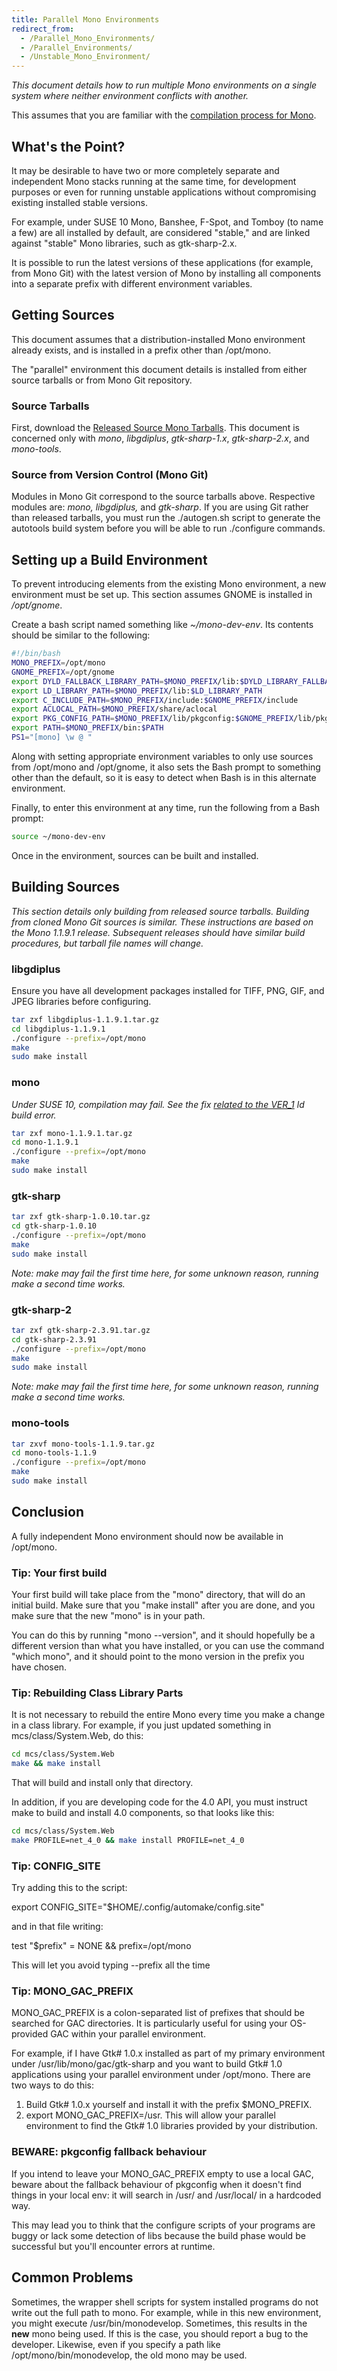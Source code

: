 ```yaml
---
title: Parallel Mono Environments
redirect_from:
  - /Parallel_Mono_Environments/
  - /Parallel_Environments/
  - /Unstable_Mono_Environment/
---
```


*This document details how to run multiple Mono environments on a single system where neither environment conflicts with another.*

This assumes that you are familiar with the [compilation process for Mono](/docs/compiling-mono/).

What's the Point?
-----------------

It may be desirable to have two or more completely separate and independent Mono stacks running at the same time, for development purposes or even for running unstable applications without compromising existing installed stable versions.

For example, under SUSE 10 Mono, Banshee, F-Spot, and Tomboy (to name a few) are all installed by default, are considered "stable," and are linked against "stable" Mono libraries, such as gtk-sharp-2.x.

It is possible to run the latest versions of these applications (for example, from Mono Git) with the latest version of Mono by installing all components into a separate prefix with different environment variables.

Getting Sources
---------------

This document assumes that a distribution-installed Mono environment already exists, and is installed in a prefix other than /opt/mono.

The "parallel" environment this document details is installed from either source tarballs or from Mono Git repository.

### Source Tarballs

First, download the [Released Source Mono Tarballs](https://download.mono-project.com/sources/mono/). This document is concerned only with *mono*, *libgdiplus*, *gtk-sharp-1.x*, *gtk-sharp-2.x*, and *mono-tools*.

### Source from Version Control (Mono Git)

Modules in Mono Git correspond to the source tarballs above. Respective modules are: *mono, libgdiplus,* and *gtk-sharp*. If you are using Git rather than released tarballs, you must run the ./autogen.sh script to generate the autotools build system before you will be able to run ./configure commands.

Setting up a Build Environment
------------------------------

To prevent introducing elements from the existing Mono environment, a new environment must be set up. This section assumes GNOME is installed in */opt/gnome*.

Create a bash script named something like *\~/mono-dev-env*. Its contents should be similar to the following:

``` bash
#!/bin/bash
MONO_PREFIX=/opt/mono
GNOME_PREFIX=/opt/gnome
export DYLD_FALLBACK_LIBRARY_PATH=$MONO_PREFIX/lib:$DYLD_LIBRARY_FALLBACK_PATH
export LD_LIBRARY_PATH=$MONO_PREFIX/lib:$LD_LIBRARY_PATH
export C_INCLUDE_PATH=$MONO_PREFIX/include:$GNOME_PREFIX/include
export ACLOCAL_PATH=$MONO_PREFIX/share/aclocal
export PKG_CONFIG_PATH=$MONO_PREFIX/lib/pkgconfig:$GNOME_PREFIX/lib/pkgconfig
export PATH=$MONO_PREFIX/bin:$PATH
PS1="[mono] \w @ "
```

Along with setting appropriate environment variables to only use sources from /opt/mono and /opt/gnome, it also sets the Bash prompt to something other than the default, so it is easy to detect when Bash is in this alternate environment.

Finally, to enter this environment at any time, run the following from a Bash prompt:

``` bash
source ~/mono-dev-env
```

Once in the environment, sources can be built and installed.

Building Sources
----------------

*This section details only building from released source tarballs. Building from cloned Mono Git sources is similar. These instructions are based on the Mono 1.1.9.1 release. Subsequent releases should have similar build procedures, but tarball file names will change.*

### libgdiplus

Ensure you have all development packages installed for TIFF, PNG, GIF, and JPEG libraries before configuring.

``` bash
tar zxf libgdiplus-1.1.9.1.tar.gz
cd libgdiplus-1.1.9.1
./configure --prefix=/opt/mono
make
sudo make install
```

### mono

*Under SUSE 10, compilation may fail. See the fix [related to the VER_1](https://lists.dot.net/pipermail/mono-list/2005-October/028833.html) ld build error.*

``` bash
tar zxf mono-1.1.9.1.tar.gz
cd mono-1.1.9.1
./configure --prefix=/opt/mono
make
sudo make install
```

### gtk-sharp

``` bash
tar zxf gtk-sharp-1.0.10.tar.gz
cd gtk-sharp-1.0.10
./configure --prefix=/opt/mono
make
sudo make install
```

*Note: make may fail the first time here, for some unknown reason, running make a second time works.*

### gtk-sharp-2

``` bash
tar zxf gtk-sharp-2.3.91.tar.gz
cd gtk-sharp-2.3.91
./configure --prefix=/opt/mono
make
sudo make install
```

*Note: make may fail the first time here, for some unknown reason, running make a second time works.*

### mono-tools

``` bash
tar zxvf mono-tools-1.1.9.tar.gz
cd mono-tools-1.1.9
./configure --prefix=/opt/mono
make
sudo make install
```

Conclusion
----------

A fully independent Mono environment should now be available in /opt/mono.

### Tip: Your first build

Your first build will take place from the "mono" directory, that will do an initial build. Make sure that you "make install" after you are done, and you make sure that the new "mono" is in your path.

You can do this by running "mono --version", and it should hopefully be a different version than what you have installed, or you can use the command "which mono", and it should point to the mono version in the prefix you have chosen.

### Tip: Rebuilding Class Library Parts

It is not necessary to rebuild the entire Mono every time you make a change in a class library. For example, if you just updated something in mcs/class/System.Web, do this:

``` bash
cd mcs/class/System.Web
make && make install
```

That will build and install only that directory.

In addition, if you are developing code for the 4.0 API, you must instruct make to build and install 4.0 components, so that looks like this:

``` bash
cd mcs/class/System.Web
make PROFILE=net_4_0 && make install PROFILE=net_4_0
```

### Tip: CONFIG_SITE

Try adding this to the script:

export CONFIG_SITE="\$HOME/.config/automake/config.site"

and in that file writing:

test "\$prefix" = NONE && prefix=/opt/mono

This will let you avoid typing --prefix all the time

### Tip: MONO_GAC_PREFIX

MONO_GAC_PREFIX is a colon-separated list of prefixes that should be searched for GAC directories. It is particularly useful for using your OS-provided GAC within your parallel environment.

For example, if I have Gtk# 1.0.x installed as part of my primary environment under /usr/lib/mono/gac/gtk-sharp and you want to build Gtk# 1.0 applications using your parallel environment under /opt/mono. There are two ways to do this:

1.  Build Gtk# 1.0.x yourself and install it with the prefix \$MONO_PREFIX.
2.  export MONO_GAC_PREFIX=/usr. This will allow your parallel environment to find the Gtk# 1.0 libraries provided by your distribution.

### BEWARE: pkgconfig fallback behaviour

If you intend to leave your MONO_GAC_PREFIX empty to use a local GAC, beware about the fallback behaviour of pkgconfig when it doesn't find things in your local env: it will search in /usr/ and /usr/local/ in a hardcoded way.

This may lead you to think that the configure scripts of your programs are buggy or lack some detection of libs because the build phase would be successful but you'll encounter errors at runtime.

Common Problems
---------------

Sometimes, the wrapper shell scripts for system installed programs do not write out the full path to mono. For example, while in this new environment, you might execute /usr/bin/monodevelop. Sometimes, this results in the **new** mono being used. If this is the case, you should report a bug to the developer. Likewise, even if you specify a path like /opt/mono/bin/monodevelop, the old mono may be used.

